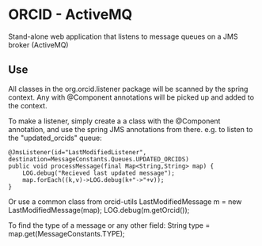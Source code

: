 ORCID - ActiveMQ
================

Stand-alone web application that listens to message queues on a JMS broker (ActiveMQ)

Use
---
All classes in the org.orcid.listener package will be scanned by the spring context.  Any with @Component annotations will be picked up and added to the context.

To make a listener, simply create a a class with the @Component annotation, and use the spring JMS annotations from there.  e.g. to listen to the "updated_orcids" queue:

    @JmsListener(id="LastModifiedListener", destination=MessageConstants.Queues.UPDATED_ORCIDS)
    public void processMessage(final Map<String,String> map) {
        LOG.debug("Recieved last updated message");
        map.forEach((k,v)->LOG.debug(k+"->"+v));            
    }

Or use a common class from orcid-utils
    LastModifiedMessage m = new LastModifiedMessage(map);
    LOG.debug(m.getOrcid());

To find the type of a message or any other field:
    String type = map.get(MessageConstants.TYPE);